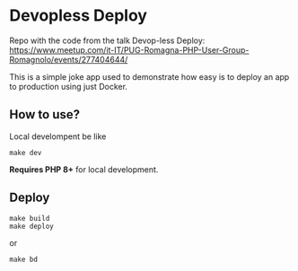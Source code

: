 # Devopless Deploy 

Repo with the code from the talk Devop-less Deploy: https://www.meetup.com/it-IT/PUG-Romagna-PHP-User-Group-Romagnolo/events/277404644/

This is a simple joke app used to demonstrate how easy is to deploy an app to production using just Docker.

## How to use?

Local develompent be like

```
make dev
```

**Requires PHP 8+** for local development.

## Deploy

```
make build
make deploy
```

or 

```
make bd
```

